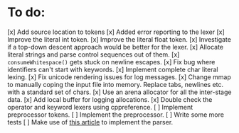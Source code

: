 # To do:
[x] Add source location to tokens
[x] Added error reporting to the lexer
[x] Improve the literal int token.
[x] Improve the literal float token.
[x] Investigate if a top-down descent approach would be better for the lexer.
[x] Allocate literal strings and parse control sequences out of them.
[x] `consumeWhitespace()` gets stuck on newline escapes.
[x] Fix bug where identifiers can't start with keywords.
[x] Implement complete char literal lexing.
[x] Fix unicode rendering issues for log messages.
[x] Change mmap to manually coping the input file into memory. Replace tabs, newlines etc. with a standard set of chars.
[x] Use an arena allocator for all the inter-stage data.
[x] Add local buffer for logging allocations.
[x] Double check the operator and keyword lexers using cppreference.
[ ] Implement preprocessor tokens.
[ ] Implement the preprocessor.
[ ] Write some more tests
[ ] Make use of [this article](https://en.wikipedia.org/wiki/Recursive_descent_parser) to implement the parser.
